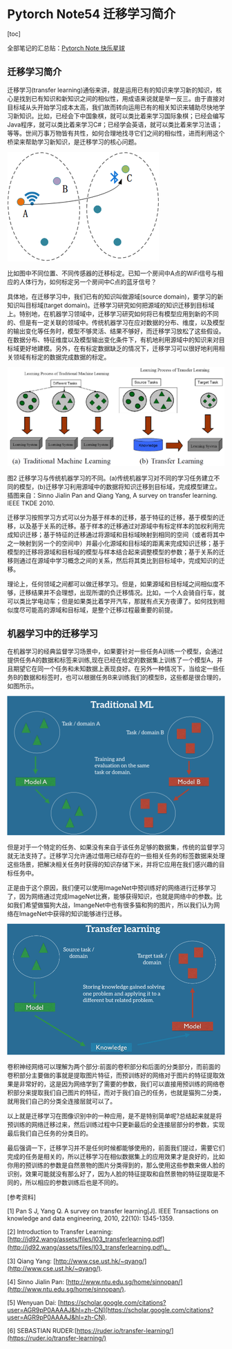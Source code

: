 # Pytorch Note54 迁移学习简介

[toc]

全部笔记的汇总贴：[Pytorch Note 快乐星球](https://blog.csdn.net/weixin_45508265/article/details/117809512)

## 迁移学习简介

迁移学习(transfer learning)通俗来讲，就是运用已有的知识来学习新的知识，核心是找到已有知识和新知识之间的相似性，用成语来说就是举一反三。由于直接对目标域从头开始学习成本太高，我们故而转向运用已有的相关知识来辅助尽快地学习新知识。比如，已经会下中国象棋，就可以类比着来学习国际象棋；已经会编写Java程序，就可以类比着来学习C#；已经学会英语，就可以类比着来学习法语；等等。世间万事万物皆有共性，如何合理地找寻它们之间的相似性，进而利用这个桥梁来帮助学习新知识，是迁移学习的核心问题。

 ![图1不同位置、不同传感器的迁移标定。已知一个房间中A点的WiFi信号与相应的人体行为，如何标定另一个房间中C点的蓝牙信号？](img/tf.png)

比如图中不同位置、不同传感器的迁移标定。已知一个房间中A点的WiFi信号与相应的人体行为，如何标定另一个房间中C点的蓝牙信号？

具体地，在迁移学习中，我们已有的知识叫做源域(source domain)，要学习的新知识叫目标域(target domain)。迁移学习研究如何把源域的知识迁移到目标域上。特别地，在机器学习领域中，迁移学习研究如何将已有模型应用到新的不同的、但是有一定关联的领域中。传统机器学习在应对数据的分布、维度，以及模型的输出变化等任务时，模型不够灵活、结果不够好，而迁移学习放松了这些假设。在数据分布、特征维度以及模型输出变化条件下，有机地利用源域中的知识来对目标域更好地建模。另外，在有标定数据缺乏的情况下，迁移学习可以很好地利用相关领域有标定的数据完成数据的标定。

 ![](img/tf2.png)

图2 迁移学习与传统机器学习的不同。(a)传统机器学习对不同的学习任务建立不同的模型，(b)迁移学习利用源域中的数据将知识迁移到目标域，完成模型建立。插图来自：Sinno Jialin Pan and Qiang Yang, A survey on transfer learning. IEEE TKDE 2010.

迁移学习按照学习方式可以分为基于样本的迁移，基于特征的迁移，基于模型的迁移，以及基于关系的迁移。基于样本的迁移通过对源域中有标定样本的加权利用完成知识迁移；基于特征的迁移通过将源域和目标域映射到相同的空间（或者将其中之一映射到另一个的空间中）并最小化源域和目标域的距离来完成知识迁移；基于模型的迁移将源域和目标域的模型与样本结合起来调整模型的参数；基于关系的迁移则通过在源域中学习概念之间的关系，然后将其类比到目标域中，完成知识的迁移。

理论上，任何领域之间都可以做迁移学习。但是，如果源域和目标域之间相似度不够，迁移结果并不会理想，出现所谓的负迁移情况。比如，一个人会骑自行车，就可以类比学电动车；但是如果类比着学开汽车，那就有点天方夜谭了。如何找到相似度尽可能高的源域和目标域，是整个迁移过程最重要的前提。

## 机器学习中的迁移学习

在机器学习的经典监督学习场景中，如果要针对一些任务A训练一个模型，会通过提供任务A的数据和标签来训练,现在已经在给定的数据集上训练了一个模型A，并且期望它在同一个任务和未知数据上表现良好。在另外一种情况下，当给定一些任务B的数据和标签时，也可以根据任务B来训练我们的模型B，这些都是很合理的，如图所示。

![img](img/traditional_ml_setup.png)

但是对于一个特定的任务、如果没有来自于该任务足够的数据集，传统的监督学习就无法支持了。迁移学习允许通过借用已经存在的一些相关任务的标签数据来处理这些场景，把解决相关任务时获得的知识存储下米，并将它应用在我们感兴趣的目标任务中。

正是由于这个原因，我们便可以使用ImageNet中预训练好的网络进行迁移学习了，因为网络通过完成ImageNet比赛，能够获得知识，也就是网络中的参数。比如我们希望做猫狗大战，ImangeNet中也有很多猫和狗的图片，所以我们认为网络在ImageNet中获得的知识能够进行迁移。

![img](img/transfer_learning_setup.png)

卷积神经网络可以理解为两个部分:前面的卷积部分和后面的分类部分，而前面的卷积部分主要做的事就是提取图片特征，而预训练好的网络对于图片的特征提取效果是非常好的，这是因为网络学到了需要的参数，我们可以直接用预训练的网络卷积部分来提取我们自己图片的特征，而对于我们自己的任务，也就是猫狗二分类，就用我们自己的分类全连接层就可以了。

以上就是迁移学习在图像识别中的一种应用，是不是特别简单呢?总结起来就是将预训练的网络迁移过来，然后训练过程中只更新最后的全连接层部分的参数，实现最后我们自己任务的分类日的。

最后强调一下，迁移学习并不是任何时候都能够使用的，前面我们提过，需要它们完成的任务是相关的，所以迁移学习在相似数据集上的应用效果才是良好的，比如你用的预训练的参数是自然景物的图片分类得到的，那么使用这些参数来做人脸的识别，效果可能就没有那么好了，因为人脸的特征提取和自然景物的特征提取是不同的，所以相应的参数训练后也是不同的。

[参考资料]

[1] Pan S J, Yang Q. A survey on transfer learning[J]. IEEE Transactions on knowledge and data engineering, 2010, 22(10): 1345-1359.

[2] Introduction to Transfer Learning: [http://jd92.wang/assets/files/l03_transferlearning.pdf](http://jd92.wang/assets/files/l03_transferlearning.pdf)。

[3] Qiang Yang: [http://www.cse.ust.hk/~qyang/](http://www.cse.ust.hk/~qyang/).

[4] Sinno Jialin Pan: [http://www.ntu.edu.sg/home/sinnopan/](http://www.ntu.edu.sg/home/sinnopan/).

[5] Wenyuan Dai: [https://scholar.google.com/citations?user=AGR9pP0AAAAJ&hl=zh-CN](https://scholar.google.com/citations?user=AGR9pP0AAAAJ&hl=zh-CN).

[6] SEBASTIAN RUDER:[https://ruder.io/transfer-learning/](https://ruder.io/transfer-learning/)

